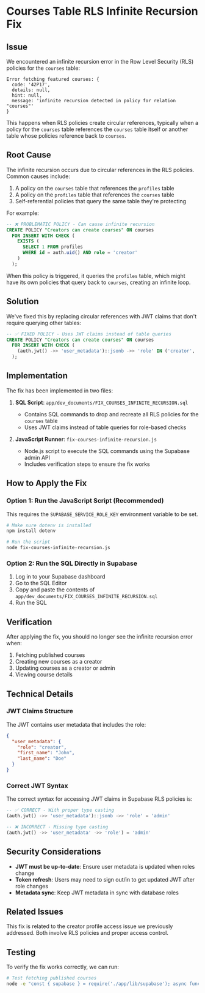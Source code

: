 # Courses Table RLS Infinite Recursion Fix

## Issue

We encountered an infinite recursion error in the Row Level Security (RLS) policies for the `courses` table:

```
Error fetching featured courses: {
  code: '42P17',
  details: null,
  hint: null,
  message: 'infinite recursion detected in policy for relation "courses"'
}
```

This happens when RLS policies create circular references, typically when a policy for the `courses` table references the `courses` table itself or another table whose policies reference back to `courses`.

## Root Cause

The infinite recursion occurs due to circular references in the RLS policies. Common causes include:

1. A policy on the `courses` table that references the `profiles` table
2. A policy on the `profiles` table that references the `courses` table
3. Self-referential policies that query the same table they're protecting

For example:

```sql
-- ❌ PROBLEMATIC POLICY - Can cause infinite recursion
CREATE POLICY "Creators can create courses" ON courses
  FOR INSERT WITH CHECK (
    EXISTS (
      SELECT 1 FROM profiles
      WHERE id = auth.uid() AND role = 'creator'
    )
  );
```

When this policy is triggered, it queries the `profiles` table, which might have its own policies that query back to `courses`, creating an infinite loop.

## Solution

We've fixed this by replacing circular references with JWT claims that don't require querying other tables:

```sql
-- ✅ FIXED POLICY - Uses JWT claims instead of table queries
CREATE POLICY "Creators can create courses" ON courses
  FOR INSERT WITH CHECK (
    (auth.jwt() ->> 'user_metadata')::jsonb ->> 'role' IN ('creator', 'admin')
  );
```

## Implementation

The fix has been implemented in two files:

1. **SQL Script**: `app/dev_documents/FIX_COURSES_INFINITE_RECURSION.sql`

   - Contains SQL commands to drop and recreate all RLS policies for the `courses` table
   - Uses JWT claims instead of table queries for role-based checks

2. **JavaScript Runner**: `fix-courses-infinite-recursion.js`
   - Node.js script to execute the SQL commands using the Supabase admin API
   - Includes verification steps to ensure the fix works

## How to Apply the Fix

### Option 1: Run the JavaScript Script (Recommended)

This requires the `SUPABASE_SERVICE_ROLE_KEY` environment variable to be set.

```bash
# Make sure dotenv is installed
npm install dotenv

# Run the script
node fix-courses-infinite-recursion.js
```

### Option 2: Run the SQL Directly in Supabase

1. Log in to your Supabase dashboard
2. Go to the SQL Editor
3. Copy and paste the contents of `app/dev_documents/FIX_COURSES_INFINITE_RECURSION.sql`
4. Run the SQL

## Verification

After applying the fix, you should no longer see the infinite recursion error when:

1. Fetching published courses
2. Creating new courses as a creator
3. Updating courses as a creator or admin
4. Viewing course details

## Technical Details

### JWT Claims Structure

The JWT contains user metadata that includes the role:

```json
{
  "user_metadata": {
    "role": "creator",
    "first_name": "John",
    "last_name": "Doe"
  }
}
```

### Correct JWT Syntax

The correct syntax for accessing JWT claims in Supabase RLS policies is:

```sql
-- ✅ CORRECT - With proper type casting
(auth.jwt() ->> 'user_metadata')::jsonb ->> 'role' = 'admin'

-- ❌ INCORRECT - Missing type casting
(auth.jwt() ->> 'user_metadata' ->> 'role') = 'admin'
```

## Security Considerations

- **JWT must be up-to-date**: Ensure user metadata is updated when roles change
- **Token refresh**: Users may need to sign out/in to get updated JWT after role changes
- **Metadata sync**: Keep JWT metadata in sync with database roles

## Related Issues

This fix is related to the creator profile access issue we previously addressed. Both involve RLS policies and proper access control.

## Testing

To verify the fix works correctly, we can run:

```bash
# Test fetching published courses
node -e "const { supabase } = require('./app/lib/supabase'); async function test() { const { data, error } = await supabase.from('courses').select('id, title').eq('status', 'published').limit(3); console.log('Courses:', data, 'Error:', error); } test();"
```
